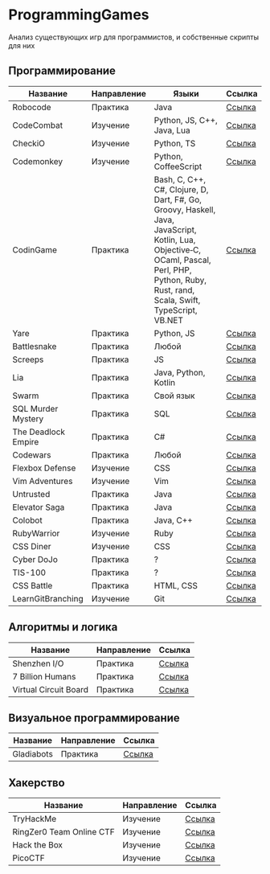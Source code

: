 # ProgrammingGames
Анализ существующих игр для программистов, и собственные скрипты для них

## Программирование
| Название | Направление | Языки | Ссылка |
|---|---|---|---|
| Robocode | Практика | Java | [Ссылка](https://robocode.sourceforge.io/) |
| CodeCombat | Изучение | Python, JS, C++, Java, Lua | [Ссылка](https://codecombat.com/) |
| CheckiO | Изучение | Python, TS | [Ссылка](https://checkio.org/) |
| Codemonkey | Изучение | Python, CoffeeScript | [Ссылка](https://www.codemonkey.com/) |
| CodinGame | Практика | Bash, C, C++, C#, Clojure, D, Dart, F#, Go, Groovy, Haskell, Java, JavaScript, Kotlin, Lua, Objective‑C, OCaml, Pascal, Perl, PHP, Python, Ruby, Rust, rand, Scala, Swift, TypeScript, VB.NET | [Ссылка](https://www.codingame.com/start/) |
| Yare | Практика | Python, JS | [Ссылка](https://yare.io/) |
| Battlesnake | Практика | Любой | [Ссылка](https://play.battlesnake.com/) |
| Screeps | Практика | JS | [Ссылка](https://screeps.com/) |
| Lia | Практика | Java, Python, Kotlin | [Ссылка](https://www.liagame.com/) |
| Swarm | Практика | Свой язык | [Ссылка](https://github.com/swarm-game/swarm) |
| SQL Murder Mystery | Практика | SQL | [Ссылка](https://mystery.knightlab.com/) |
| The Deadlock Empire | Практика | C# | [Ссылка](https://deadlockempire.github.io/) |
| Codewars | Практика | Любой | [Ссылка](https://www.codewars.com/) |
| Flexbox Defense | Изучение | CSS | [Ссылка](http://www.flexboxdefense.com/) |
| Vim Adventures | Изучение | Vim | [Ссылка](https://vim-adventures.com/) |
| Untrusted | Практика | Java | [Ссылка](https://untrustedgame.com/) |
| Elevator Saga | Практика | Java | [Ссылка](https://play.elevatorsaga.com/) |
| Colobot | Практика | Java, C++ | [Ссылка](https://colobot.info/) |
| RubyWarrior | Изучение | Ruby | [Ссылка](https://github.com/ryanb/ruby-warrior) |
| CSS Diner | Изучение | CSS | [Ссылка](https://flukeout.github.io/) |
| Cyber DoJo | Практика | ? | [Ссылка](https://github.com/cyber-dojo/cyber-dojo) |
| TIS-100 | Практика | ? | [Ссылка](https://store.steampowered.com/app/370360/TIS100/) |
| CSS Battle | Практика | HTML, CSS | [Ссылка](https://cssbattle.dev/) |
| LearnGitBranching | Изучение | Git | [Ссылка](https://learngitbranching.js.org/?locale=ru_RU) |

## Алгоритмы и логика
| Название | Направление | Ссылка |
|---|---|---|
| Shenzhen I/O | Практика | [Ссылка](https://store.steampowered.com/app/504210/SHENZHEN_IO/) |
| 7 Billion Humans | Практика | [Ссылка](https://store.steampowered.com/app/792100/7_Billion_Humans/) |
| Virtual Circuit Board | Практика | [Ссылка](https://store.steampowered.com/app/1885690/Virtual_Circuit_Board/) |

## Визуальное программирование
| Название | Направление | Ссылка |
|---|---|---|
| Gladiabots | Практика | [Ссылка](https://gladiabots.com/) |

## Хакерство
| Название | Направление | Ссылка |
|---|---|---|
| TryHackMe | Изучение | [Ссылка](https://tryhackme.com/) |
| RingZer0 Team Online CTF | Изучение | [Ссылка](https://ringzer0ctf.com/home) |
| Hack the Box | Изучение | [Ссылка](https://www.hackthebox.com/) |
| PicoCTF | Изучение | [Ссылка](https://picoctf.org/) |

